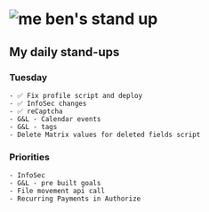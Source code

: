 # ![me](https://avatars2.githubusercontent.com/u/5232044?s=50&v=4) ben's stand up

## My daily stand-ups
     
### Tuesday
    
    - ✅ Fix profile script and deploy
    - ✅ InfoSec changes
    - ✅ reCaptcha
    - G&L - Calendar events
    - G&L - tags
    - Delete Matrix values for deleted fields script
    
### Priorities 
   
    - InfoSec
    - G&L - pre built goals
    - File movement api call
    - Recurring Payments in Authorize
